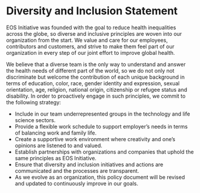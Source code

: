 # Diversity and Inclusion Statement

EOS Initiative was founded with the goal to reduce health inequalities across the globe, so diverse and inclusive principles are woven into our organization from the start. We value and care for our employees, contributors and customers, and strive to make them feel part of our organization in every step of our joint effort to improve global health.

We believe that a diverse team is the only way to understand and answer the health needs of different part of the world, so we do not only not discriminate but welcome the contribution of each unique background in terms of education, color, race, gender identity and expression, sexual orientation, age, religion, national origin, citizenship or refugee status and disability. In order to proactively engage in such principles, we commit to the following strategy:

* Include in our team underrepresented groups in the technology and life science sectors.
* Provide a flexible work schedule to support employer’s needs in terms of balancing work and family life.
* Create a supportive work environment where creativity and one’s opinions are listened to and valued.
* Establish partnerships with organizations and companies that uphold the same principles as EOS Initiative.
* Ensure that diversity and inclusion initiatives and actions are communicated and the processes are transparent.
* As we evolve as an organization, this policy document will be revised and updated to continuously improve in our goals.

